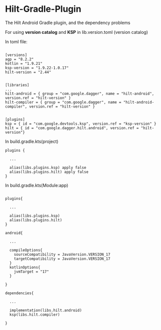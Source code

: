 # Hilt-Gradle-Plugin
The Hilt Android Gradle plugin, and the dependency problems


For using **version catalog** and **KSP** in lib.version.toml (version catalog)

In toml file:
```

[versions]
agp = "8.2.2"
kotlin = "1.9.21"
ksp-version = "1.9.22-1.0.17"
hilt-version = "2.44"


[libraries]
...
hilt-android = { group = "com.google.dagger", name = "hilt-android", version.ref = "hilt-version" }
hilt-compiler = { group = "com.google.dagger", name = "hilt-android-compiler", version.ref = "hilt-version" }


[plugins]
ksp = { id = "com.google.devtools.ksp", version.ref = "ksp-version" }
hilt = { id = "com.google.dagger.hilt.android", version.ref = "hilt-version"}

```

In build.gradle.kts(project)
```
plugins {

  ...

  alias(libs.plugins.ksp) apply false
  alias(libs.plugins.hilt) apply false
}
```

In build.gradle.kts(Module:app)
```

plugins{

  ...

  alias(libs.plugins.ksp)
  alias(libs.plugins.hilt)
}

android{

  ...

  compileOptions{
    sourceCompatibility = JavaVersion.VERSION_17
    targetCompatibility = JavaVersion.VERSION_17
  }
  kotlinOptions{
    jvmTarget = "17"
  }

}

dependencies{

  ...

  implementation(libs.hilt.android)
  ksp(libs.hilt.compiler)

}
```
